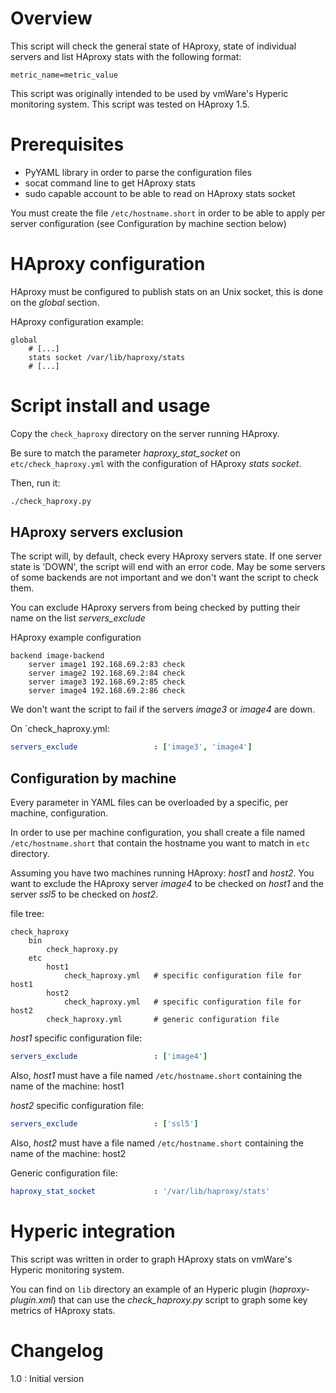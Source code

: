 
# Overview

This script will check the general state of HAproxy, state of individual servers and list HAproxy stats
with the following format:
```
metric_name=metric_value
```

This script was originally intended to be used by vmWare's Hyperic monitoring system. This script was tested on
HAproxy 1.5.

# Prerequisites

- PyYAML library in order to parse the configuration files
- socat command line to get HAproxy stats
- sudo capable account to be able to read on HAproxy stats socket

You must create the file `/etc/hostname.short` in order to be able to apply per server configuration (see Configuration
by machine section below)


# HAproxy configuration

HAproxy must be configured to publish stats on an Unix socket, this is done on the *global* section.

HAproxy configuration example:
```
global
    # [...]
    stats socket /var/lib/haproxy/stats
    # [...]
```


# Script install and usage

Copy the `check_haproxy` directory on the server running HAproxy.

Be sure to match the parameter *haproxy_stat_socket* on `etc/check_haproxy.yml` with the configuration of HAproxy
*stats socket*.

Then, run it:
```bash
./check_haproxy.py
```

## HAproxy servers exclusion

The script will, by default, check every HAproxy servers state. If one server state is 'DOWN', the script will end
with an error code.
May be some servers of some backends are not important and we don't want the script to check them.

You can exclude HAproxy servers from being checked by putting their name on the list *servers_exclude*

HAproxy example configuration
```
backend image-backend
    server image1 192.168.69.2:83 check
    server image2 192.168.69.2:84 check
    server image3 192.168.69.2:85 check
    server image4 192.168.69.2:86 check
```

We don't want the script to fail if the servers *image3* or *image4* are down.

On `check_haproxy.yml:
```yaml
servers_exclude                 : ['image3', 'image4']
```

## Configuration by machine

Every parameter in YAML files can be overloaded by a specific, per machine, configuration.

In order to use per machine configuration, you shall create a file named `/etc/hostname.short` that contain the hostname
you want to match in `etc` directory.

Assuming you have two machines running HAproxy: *host1* and *host2*. You want to exclude the HAproxy server *image4*
to be checked on *host1* and the server *ssl5* to be checked on *host2*.

file tree:
```
check_haproxy
    bin
        check_haproxy.py
    etc
        host1
            check_haproxy.yml   # specific configuration file for host1
        host2
            check_haproxy.yml   # specific configuration file for host2
        check_haproxy.yml       # generic configuration file   
```

*host1* specific configuration file:
```yaml
servers_exclude                 : ['image4']
```

Also, *host1* must have a file named `/etc/hostname.short` containing the name of the machine: host1

*host2* specific configuration file:
```yaml
servers_exclude                 : ['ssl5']
```

Also, *host2* must have a file named `/etc/hostname.short` containing the name of the machine: host2

Generic configuration file:
```yaml
haproxy_stat_socket             : '/var/lib/haproxy/stats'
```

# Hyperic integration

This script was written in order to graph HAproxy stats on vmWare's Hyperic monitoring system.

You can find on `lib` directory an example of an Hyperic plugin (*haproxy-plugin.xml*) that can use the *check_haproxy.py* script to
graph some key metrics of HAproxy stats.


# Changelog

1.0 : Initial version